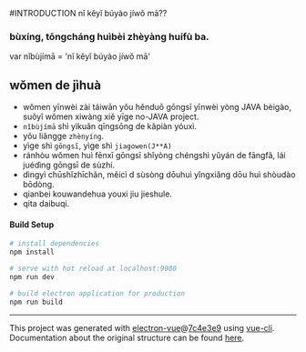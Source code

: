 #INTRODUCTION nǐ kěyǐ búyào jíwǒ mā??
### bùxíng, tōngcháng huìbèi zhèyàng huífù ba.
var nǐbùjímā = 'nǐ kěyǐ búyào jíwǒ mā'

## wǒmen de jìhuà
* wǒmen yīnwèi zài táiwān yǒu hěnduō gōngsī yīnwèi yòng JAVA bèigào, suǒyǐ wǒmen xiwàng xiě yīge no-JAVA project.
* `nǐbùjímā` shì yìkuǎn qīngsōng de kǎpiàn yóuxì.
 * yǒu liǎngge `zhènyíng`.
 * yìge shì `gōngsī`, yìge shì `jiagowen(J**A)`
 * ránhòu wǒmen huì fēnxī gōngsī shǐyòng chéngshì yǔyán de fāngfǎ, lái juédìng gōngsī de sùzhí.
 * dìngyì chūshǐzhīchǎn, měicì d sùsòng dōuhuì yǐngxiǎng dōu huì shòudào bōdòng.
 * qianbei kouwandehua youxi jiu jieshule.
* qita daibuqi.

#### Build Setup

``` bash
# install dependencies
npm install

# serve with hot reload at localhost:9080
npm run dev

# build electron application for production
npm run build


```

---

This project was generated with [electron-vue](https://github.com/SimulatedGREG/electron-vue)@[7c4e3e9](https://github.com/SimulatedGREG/electron-vue/tree/7c4e3e90a772bd4c27d2dd4790f61f09bae0fcef) using [vue-cli](https://github.com/vuejs/vue-cli). Documentation about the original structure can be found [here](https://simulatedgreg.gitbooks.io/electron-vue/content/index.html).
